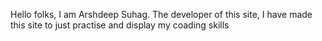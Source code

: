 Hello folks, I am Arshdeep Suhag. The developer of this site, I have made this site to just practise and display my coading skills
